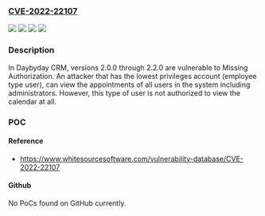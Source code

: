 ### [CVE-2022-22107](https://cve.mitre.org/cgi-bin/cvename.cgi?name=CVE-2022-22107)
![](https://img.shields.io/static/v1?label=Product&message=DaybydayCRM&color=blue)
![](https://img.shields.io/static/v1?label=Product&message=flarepoint&color=blue)
![](https://img.shields.io/static/v1?label=Version&message=n%2Fa&color=blue)
![](https://img.shields.io/static/v1?label=Vulnerability&message=CWE-862%20Missing%20Authorization&color=brighgreen)

### Description

In Daybyday CRM, versions 2.0.0 through 2.2.0 are vulnerable to Missing Authorization. An attacker that has the lowest privileges account (employee type user), can view the appointments of all users in the system including administrators. However, this type of user is not authorized to view the calendar at all.

### POC

#### Reference
- https://www.whitesourcesoftware.com/vulnerability-database/CVE-2022-22107

#### Github
No PoCs found on GitHub currently.

